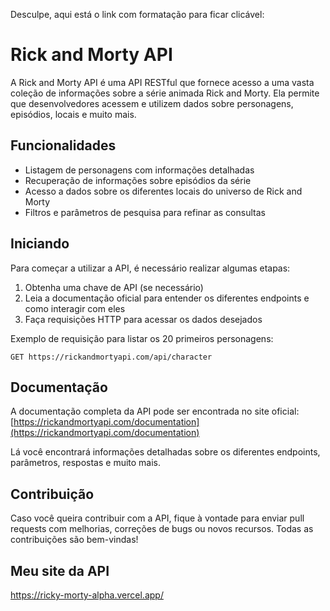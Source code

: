 Desculpe, aqui está o link com formatação para ficar clicável:

# Rick and Morty API

A Rick and Morty API é uma API RESTful que fornece acesso a uma vasta coleção de informações sobre a série animada Rick and Morty. Ela permite que desenvolvedores acessem e utilizem dados sobre personagens, episódios, locais e muito mais.

## Funcionalidades

- Listagem de personagens com informações detalhadas
- Recuperação de informações sobre episódios da série
- Acesso a dados sobre os diferentes locais do universo de Rick and Morty
- Filtros e parâmetros de pesquisa para refinar as consultas

## Iniciando

Para começar a utilizar a API, é necessário realizar algumas etapas:

1. Obtenha uma chave de API (se necessário)
2. Leia a documentação oficial para entender os diferentes endpoints e como interagir com eles
3. Faça requisições HTTP para acessar os dados desejados

Exemplo de requisição para listar os 20 primeiros personagens:

```
GET https://rickandmortyapi.com/api/character
```

## Documentação

A documentação completa da API pode ser encontrada no site oficial: [https://rickandmortyapi.com/documentation](https://rickandmortyapi.com/documentation)

Lá você encontrará informações detalhadas sobre os diferentes endpoints, parâmetros, respostas e muito mais.

## Contribuição

Caso você queira contribuir com a API, fique à vontade para enviar pull requests com melhorias, correções de bugs ou novos recursos. Todas as contribuições são bem-vindas!

## Meu site da API

https://ricky-morty-alpha.vercel.app/
